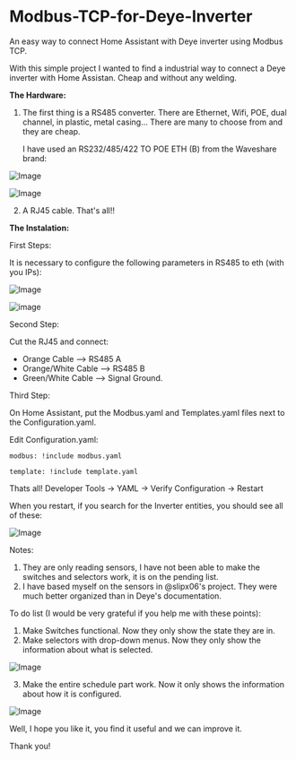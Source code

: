 # Modbus-TCP-for-Deye-Inverter
An easy way to connect Home Assistant with Deye inverter using Modbus TCP.


With this simple project I wanted to find a industrial way to connect a Deye inverter with Home Assistan.
Cheap and without any welding.


**The Hardware:**

1. The first thing is a RS485 converter. There are Ethernet, Wifi, POE, dual channel, in plastic, metal casing... There are many to choose from and they are cheap.

    I have used an RS232/485/422 TO POE ETH (B) from the Waveshare brand:


![Image](https://github.com/user-attachments/assets/fbfd1f9b-85a3-4d66-bf55-3fb990694605)



![Image](https://github.com/user-attachments/assets/f74ff8bf-3d07-4fa2-853d-0e5379ff8f26)

2. A RJ45 cable. That's all!!






**The Instalation:**

First Steps:

It is necessary to configure the following parameters in RS485 to eth (with you IPs):

![Image](https://github.com/user-attachments/assets/5247a332-cc89-4c3d-9cc4-ebc2c6e98cf4)

![image](https://github.com/user-attachments/assets/fb4bbce3-dcb7-4373-8d88-11b81d2ccb54)



Second Step:

Cut the RJ45 and connect:
- Orange Cable -->  RS485 A
- Orange/White  Cable --> RS485 B
- Green/White Cable --> Signal Ground.


Third Step:

On Home Assistant, put the Modbus.yaml and Templates.yaml files next to the Configuration.yaml.

Edit Configuration.yaml:

`modbus: !include modbus.yaml`

`template: !include template.yaml`


Thats all!
Developer Tools -> YAML -> Verify Configuration -> Restart


When you restart, if you search for the Inverter entities, you should see all of these:

![Image](https://github.com/user-attachments/assets/f023be1f-0f07-466d-93a6-340ec511d81e)


Notes:
1. They are only reading sensors, I have not been able to make the switches and selectors work, it is on the pending list.
2. I have based myself on the sensors in @slipx06's project. They were much better organized than in Deye's documentation.

To do list (I would be very grateful if you help me with these points):
1. Make Switches functional. Now they only show the state they are in.
2. Make selectors with drop-down menus. Now they only show the information about what is selected.


![Image](https://github.com/user-attachments/assets/7024b207-596a-46c3-acd5-7acc75337a14)

3. Make the entire schedule part work. Now it only shows the information about how it is configured.


![Image](https://github.com/user-attachments/assets/6b96ee3a-6ac7-46c4-a3fd-6b18f89d937a)




Well, I hope you like it, you find it useful and we can improve it.

Thank you!
